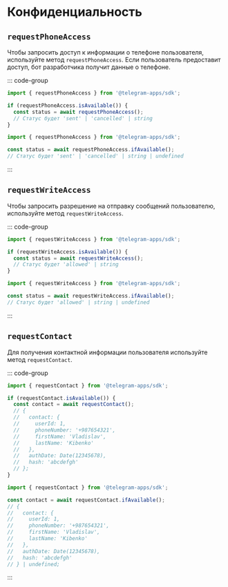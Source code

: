 # Конфиденциальность

## `requestPhoneAccess`

Чтобы запросить доступ к информации о телефоне пользователя, используйте метод `requestPhoneAccess`. Если пользователь предоставит доступ, бот разработчика получит данные о телефоне.

::: code-group

```ts [Using isAvailable]
import { requestPhoneAccess } from '@telegram-apps/sdk';

if (requestPhoneAccess.isAvailable()) {
  const status = await requestPhoneAccess();
  // Статус будет 'sent' | 'cancelled' | string
}
```

```ts [Using ifAvailable]
import { requestPhoneAccess } from '@telegram-apps/sdk';

const status = await requestPhoneAccess.ifAvailable();
// Статус будет 'sent' | 'cancelled' | string | undefined
```

:::

## `requestWriteAccess`

Чтобы запросить разрешение на отправку сообщений пользователю, используйте метод `requestWriteAccess`.

::: code-group

```ts [Using isAvailable]
import { requestWriteAccess } from '@telegram-apps/sdk';

if (requestWriteAccess.isAvailable()) {
  const status = await requestWriteAccess();
  // Статус будет 'allowed' | string
}
```

```ts [Using ifAvailable]
import { requestWriteAccess } from '@telegram-apps/sdk';

const status = await requestWriteAccess.ifAvailable();
// Статус будет 'allowed' | string | undefined
```

:::

## `requestContact`

Для получения контактной информации пользователя используйте метод `requestContact`.

::: code-group

```ts [Using isAvailable]
import { requestContact } from '@telegram-apps/sdk';

if (requestContact.isAvailable()) {
  const contact = await requestContact();
  // {
  //   contact: {
  //     userId: 1,
  //     phoneNumber: '+987654321',
  //     firstName: 'Vladislav',
  //     lastName: 'Kibenko'
  //   },
  //   authDate: Date(12345678),
  //   hash: 'abcdefgh'
  // };
}
```

```ts [Using ifAvailable]
import { requestContact } from '@telegram-apps/sdk';

const contact = await requestContact.ifAvailable();
// {
//   contact: {
//     userId: 1,
//     phoneNumber: '+987654321',
//     firstName: 'Vladislav',
//     lastName: 'Kibenko'
//   },
//   authDate: Date(12345678),
//   hash: 'abcdefgh'
// } | undefined;
```

:::
